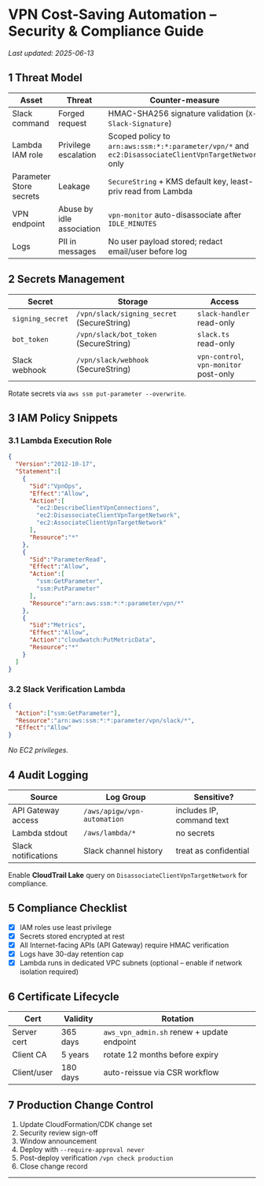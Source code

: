 # VPN Cost-Saving Automation – Security & Compliance Guide

_Last updated: 2025-06-13_

## 1  Threat Model

| Asset | Threat | Counter-measure |
|-------|--------|-----------------|
| Slack command | Forged request | HMAC-SHA256 signature validation (`X-Slack-Signature`) |
| Lambda IAM role | Privilege escalation | Scoped policy to `arn:aws:ssm:*:*:parameter/vpn/*` and `ec2:DisassociateClientVpnTargetNetwork` only |
| Parameter Store secrets | Leakage | `SecureString` + KMS default key, least-priv read from Lambda |
| VPN endpoint | Abuse by idle association | `vpn-monitor` auto-disassociate after `IDLE_MINUTES` |
| Logs | PII in messages | No user payload stored; redact email/user before log |

## 2  Secrets Management

| Secret | Storage | Access |
|--------|---------|--------|
| `signing_secret` | `/vpn/slack/signing_secret` (SecureString) | `slack-handler` read-only |
| `bot_token` | `/vpn/slack/bot_token` (SecureString) | `slack.ts` read-only |
| Slack webhook | `/vpn/slack/webhook` (SecureString) | `vpn-control`, `vpn-monitor` post-only |

Rotate secrets via `aws ssm put-parameter --overwrite`.

## 3  IAM Policy Snippets

### 3.1  Lambda Execution Role

```json
{
  "Version":"2012-10-17",
  "Statement":[
    {
      "Sid":"VpnOps",
      "Effect":"Allow",
      "Action":[
        "ec2:DescribeClientVpnConnections",
        "ec2:DisassociateClientVpnTargetNetwork",
        "ec2:AssociateClientVpnTargetNetwork"
      ],
      "Resource":"*"
    },
    {
      "Sid":"ParameterRead",
      "Effect":"Allow",
      "Action":[
        "ssm:GetParameter",
        "ssm:PutParameter"
      ],
      "Resource":"arn:aws:ssm:*:*:parameter/vpn/*"
    },
    {
      "Sid":"Metrics",
      "Effect":"Allow",
      "Action":"cloudwatch:PutMetricData",
      "Resource":"*"
    }
  ]
}
```

### 3.2  Slack Verification Lambda

```json
{
  "Action":["ssm:GetParameter"],
  "Resource":"arn:aws:ssm:*:*:parameter/vpn/slack/*",
  "Effect":"Allow"
}
```

_No EC2 privileges._

## 4  Audit Logging

| Source | Log Group | Sensitive? |
|--------|-----------|------------|
| API Gateway access | `/aws/apigw/vpn-automation` | includes IP, command text |
| Lambda stdout | `/aws/lambda/*` | no secrets |
| Slack notifications | Slack channel history | treat as confidential |

Enable **CloudTrail Lake** query on `DisassociateClientVpnTargetNetwork` for compliance.

## 5  Compliance Checklist

- [x] IAM roles use least privilege
- [x] Secrets stored encrypted at rest
- [x] All Internet-facing APIs (API Gateway) require HMAC verification
- [x] Logs have 30-day retention cap
- [x] Lambda runs in dedicated VPC subnets (optional – enable if network isolation required)

## 6  Certificate Lifecycle

| Cert | Validity | Rotation |
|------|----------|----------|
| Server cert | 365 days | `aws_vpn_admin.sh` renew + update endpoint |
| Client CA | 5 years | rotate 12 months before expiry |
| Client/user | 180 days | auto-reissue via CSR workflow |

## 7  Production Change Control

1. Update CloudFormation/CDK change set
2. Security review sign-off
3. Window announcement
4. Deploy with `--require-approval never`
5. Post-deploy verification `/vpn check production`
6. Close change record

---
